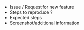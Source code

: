 - Issue / Request for new feature
- Steps to reproduce ?
- Expected steps
- Screenshot/additional information
